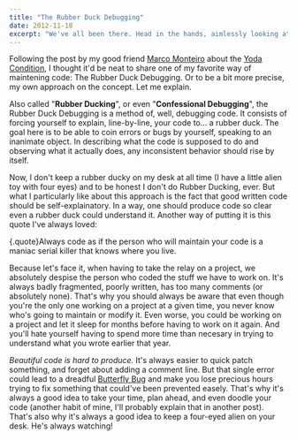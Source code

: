 ```yaml
---
title: "The Rubber Duck Debugging"
date: 2012-11-18
excerpt: "We've all been there. Head in the hands, aimlessly looking at the screen, you're stuck in front of an unsolvable bug. Luckily, a simple technique might help you. And it involves a rubber duck."
---
```

Following the post by my good friend [Marco Monteiro](http://www.marcomonteiro.net/) about the [Yoda Condition](http://blog.marcomonteiro.net/post/35697947390/yoda-conditions/), I thought it'd be neat to share one of my favorite way of maintening code: The Rubber Duck Debugging. Or to be a bit more precise, my own approach on the concept. Let me explain.

Also called "**Rubber Ducking**", or even "**Confessional Debugging**", the Rubber Duck Debugging is a method of, well, debugging code. It consists of forcing yourself to explain, line-by-line, your code to... a rubber duck. The goal here is to be able to coin errors or bugs by yourself, speaking to an inanimate object. In describing what the code is supposed to do and observing what it actually does, any inconsistent behavior should rise by itself.

Now, I don't keep a rubber ducky on my desk at all time (I have a little alien toy with four eyes) and to be honest I don't do Rubber Ducking, ever. But what I particularly like about this approach is the fact that good written code should be self-explainatory. In a way, one should produce code so clear even a rubber duck could understand it. Another way of putting it is this quote I've always loved:

{.quote}Always code as if the person who will maintain your code is a maniac serial killer that knows where you live.

Because let's face it, when having to take the relay on a project, we absolutely despise the person who coded the stuff we have to work on. It's always badly fragmented, poorly written, has too many comments (or absolutely none). That's why you should always be aware that even though you're the only one working on a project at a given time, you never know who's going to maintain or modify it. Even worse, you could be working on a project and let it sleep for months before having to work on it again. And you'll hate yourself having to spend more time than necesary in trying to understand what you wrote earlier that year.

*Beautiful code is hard to produce.* It's always easier to quick patch something, and forget about adding a comment line. But that single error could lead to a dreadful [Butterfly Bug](http://blogea.bureau14.fr/index.php/2012/09/the-butterfly-bug/) and make you lose precious hours trying to fix something that could've been prevented easely. That's why it's always a good idea to take your time, plan ahead, and even doodle your code (another habit of mine, I'll probably explain that in another post). That's also why it's always a good idea to keep a four-eyed alien on your desk. He's always watching!

